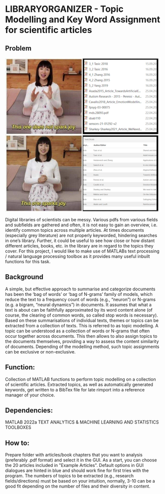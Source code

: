 # LIBRARYORGANIZER - Topic Modelling and Key Word Assignment for scientific articles

## Problem

![This image shows a Mary Kondo Meme](https://github.com/syntheticdinosaur/Library-Organizer/blob/master/docs/images/MarieKondoArticleOrga.jpg)

Digital libraries of scientists can be messy. Various pdfs from various fields and subfields are gathered
and often, it is not easy to gain an overview, i.e. identify common topics across multiple articles. At
times documents (especially grey literature) are not properly keyworded, hindering searches in one’s
library. Further, it could be useful to see how close or how distant different articles, books, etc. in the
library are in regard to the topics they cover.
For this project, I would like to make use of MATLABs text processing / natural language processing
toolbox as it provides many useful inbuilt functions for this task.

## Background
A simple, but effective approach to summarise and categorize documents has been the ‘bag of
words’ or ‘bag of N-grams’ family of models, which reduce the text to a frequency count of words
(e.g., “neuron”) or N-grams (e.g. a bigram, “neural dynamics”) in documents. It assumes that what a
text is about can be faithfully approximated by its word content alone (of course, the clearing of
common words, so called stop words is necessary).
Based on these summarisations of individual texts, themes or topics can be extracted from a
collection of texts. This is referred to as topic modelling. A topic can be understood as a collection of
words or N-grams that often occur together across documents. This then allows to also assign topics
to the documents themselves, providing a way to assess the content similarity of documents.
Depending of the modelling method, such topic assignments can be exclusive or non-exclusive.

## Function:
Collection of MATLAB functions to perform topic modelling on a collection of scientific articles.
Extracted topics, as well as automatically generated keywords, get written to a BibTex file for late rimport into a reference manager of your choice.

## Dependencies:
MATLAB 2022a
TEXT ANALYTICS & MACHINE LEARNING AND STATISTICS TOOLBOXES

## How to:
Prepare folder with articles/book chapters that you want to analysis (preferably .pdf format) and select it in the GUI.
As a start, you can choose the 20 articles included in "Example Articles".
Default options in GUI dialogues are hinted in blue and should work fine for first tries with the program.
The numbers of topics to be extracted (e.g., research fields/directions) must be based on your intuition, normally, 3-10 can be a good fit depending on the number of files and their diversity in content.
